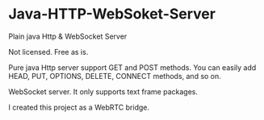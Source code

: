 # Java-HTTP-WebSoket-Server
Plain java Http &amp; WebSocket Server

Not licensed.
Free as is.


Pure java Http server
support GET and POST methods.
You can easily add HEAD, PUT, OPTIONS, DELETE, CONNECT methods, and so on.

WebSocket server.
It only supports text frame packages.

I created this project as a WebRTC bridge.

